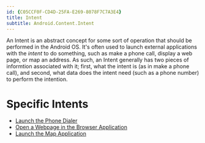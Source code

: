 ```yaml
---
id: {C05CCF0F-CD4D-25FA-E269-8078F7C7A3E4}  
title: Intent  
subtitle: Android.Content.Intent  
---
```


An Intent is an abstract concept for some sort of operation that should be
performed in the Android OS. It's often used to launch external applications
with the *intent* to do something, such as make a phone call, display a
web page, or map an address. As such, an Intent generally has two pieces of
informtion associated with it; first, what the intent is (as in make a phone
call), and second, what data does the intent need (such as a phone number) to
perform the intention.

 <a name="Specific_Intents" class="injected"></a>


# Specific Intents

-   [Launch the Phone Dialer](/recipes/android/fundamentals/intent/launch_the_phone_dialer) 
-   [Open a Webpage in the Browser Application](/recipes/android/fundamentals/intent/open_a_webpage_in_the_browser_application) 
-   [Launch the Map Application](/recipes/android/fundamentals/intent/launch_the_map_application)